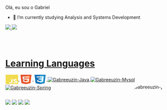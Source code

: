  Olá, eu sou o Gabriel
 
- 🌱 I’m currently studying Analysis and Systems Development

<div>
  <a href="https://github.com/Gabreeuzin">
  <img height="50%" src="https://github-readme-stats.vercel.app/api?username=Gabreeuzin&show_icons=true&theme=shades-of-purple&include_all_commits=true&count_private=true"/>
  <img height="50%" src="https://github-readme-stats.vercel.app/api/top-langs/?username=Gabreeuzin&layout=compact&langs_count=16&theme=shades-of-purple"/>
</div>
  
  ##
  
  
  <div style="display: inline_block"><br>
    <h1>Learning Languages</h1>
  <img align="center" alt="Gabreeuzin-Js" height="30" width="40" src="https://raw.githubusercontent.com/devicons/devicon/master/icons/javascript/javascript-plain.svg">
  <img align="center" alt="Gabreeuzin-HTML" height="30" width="40" src="https://raw.githubusercontent.com/devicons/devicon/master/icons/html5/html5-original.svg">
  <img align="center" alt="Gabreeuzin-CSS" height="30" width="40" src="https://raw.githubusercontent.com/devicons/devicon/master/icons/css3/css3-original.svg">
  <img align="center" alt="Gabreeuzin-Java" height="30" width="40" src="https://cdn.jsdelivr.net/gh/devicons/devicon/icons/java/java-original-wordmark.svg">
  <img align="center" alt="Gabreeuzin-Mysql" height="30" width="40" src="https://cdn.jsdelivr.net/gh/devicons/devicon/icons/mysql/mysql-original-wordmark.svg">
  <img align="center" alt="Gabreeuzin-Spring" height="30" width="40" src="https://cdn.jsdelivr.net/gh/devicons/devicon/icons/spring/spring-original-wordmark.svg">
  <img align="right" alt="Gabreeuzin-pic" height="150" style="border-radius:50px;" src="https://media.discordapp.net/attachments/1021605687664595045/1077953330648723516/image.jpeg?width=341&height=422">
</div>

 ##
  
<div>
  <a href="https://instagram.com/gabreeuzin1" target="_blank"><img src="https://img.shields.io/badge/-Instagram-%23E4405F?style=for-the-badge&logo=instagram&logoColor=white" target="_blank"></a>
 <a href="https://discord.com/channels/@me" target="_blank"><img src="https://img.shields.io/badge/Discord-7289DA?style=for-the-badge&logo=discord&logoColor=white" target="_blank"></a> 
  <a href = "mailto:gabrielnunesp23@gmail.com"><img src="https://img.shields.io/badge/-Gmail-%23333?style=for-the-badge&logo=gmail&logoColor=white" target="_blank"></a>
  <a href="https://br.linkedin.com/in/gabreeuzin" target="_blank"><img src="https://img.shields.io/badge/-LinkedIn-%230077B5?style=for-the-badge&logo=linkedin&logoColor=white" target="_blank"></a> 
  </div>
